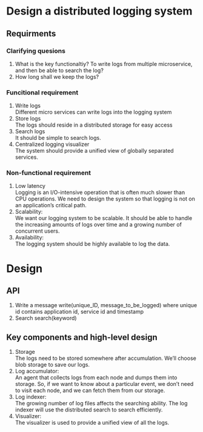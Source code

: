 # Design a distributed logging system
## Requirments
### Clarifying quesions
1. What is the key functionaltiy? To write logs from multiple microservice, and then be able to search the log?
2. How long shall we keep the logs?

### Funcitional requirement
1. Write logs  
Different micro services can write logs into the logging system
1. Store logs  
The logs should reside in a distributed storage for easy access
1. Search logs  
It should be simple to search logs.
1. Centralized logging visualizer  
The system should provide a unified view of globally separated services.

### Non-functional requirement
1. Low latency    
Logging is an I/O-intensive operation that is often much slower than CPU operations. We need to design the system so that logging is not on an application’s critical path.
1. Scalability:  
We want our logging system to be scalable. It should be able to handle the increasing amounts of logs over time and a growing number of concurrent users.
1. Availability:  
The logging system should be highly available to log the data.

# Design
## API
1. Write a message
write(unique_ID, message_to_be_logged) where unique id contains application id, service id and timestamp
2. Search
search(keyword)

## Key components and high-level design
1. Storage  
The logs need to be stored somewhere after accumulation. We’ll choose blob storage to save our logs.
1. Log accumulator:  
An agent that collects logs from each node and dumps them into storage. So, if we want to know about a particular event, we don’t need to visit each node, and we can fetch them from our storage.
1. Log indexer:  
The growing number of log files affects the searching ability. The log indexer will use the distributed search to search efficiently.
1. Visualizer:  
The visualizer is used to provide a unified view of all the logs.
